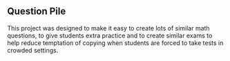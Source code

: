 ## Question Pile

This project was designed to make it easy to create lots of similar math questions, to give students extra practice and to create similar exams to help reduce temptation of copying when students are forced to take tests in crowded settings.


